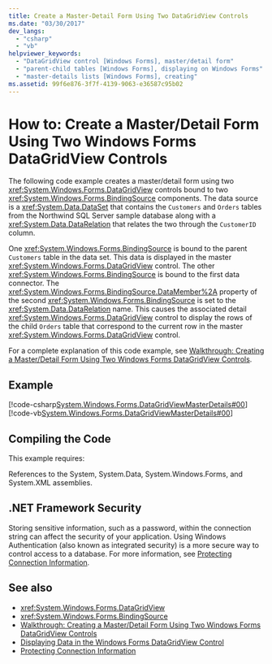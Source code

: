 ```yaml
---
title: Create a Master-Detail Form Using Two DataGridView Controls
ms.date: "03/30/2017"
dev_langs: 
  - "csharp"
  - "vb"
helpviewer_keywords: 
  - "DataGridView control [Windows Forms], master/detail form"
  - "parent-child tables [Windows Forms], displaying on Windows Forms"
  - "master-details lists [Windows Forms], creating"
ms.assetid: 99f6e876-3f7f-4139-9063-e36587c95b02
---
```

# How to: Create a Master/Detail Form Using Two Windows Forms DataGridView Controls

The following code example creates a master/detail form using two <xref:System.Windows.Forms.DataGridView> controls bound to two <xref:System.Windows.Forms.BindingSource> components. The data source is a <xref:System.Data.DataSet> that contains the `Customers` and `Orders` tables from the Northwind SQL Server sample database along with a <xref:System.Data.DataRelation> that relates the two through the `CustomerID` column.  
  
 One <xref:System.Windows.Forms.BindingSource> is bound to the parent `Customers` table in the data set. This data is displayed in the master <xref:System.Windows.Forms.DataGridView> control. The other <xref:System.Windows.Forms.BindingSource> is bound to the first data connector. The <xref:System.Windows.Forms.BindingSource.DataMember%2A> property of the second <xref:System.Windows.Forms.BindingSource> is set to the <xref:System.Data.DataRelation> name. This causes the associated detail <xref:System.Windows.Forms.DataGridView> control to display the rows of the child `Orders` table that correspond to the current row in the master <xref:System.Windows.Forms.DataGridView> control.  
  
 For a complete explanation of this code example, see [Walkthrough: Creating a Master/Detail Form Using Two Windows Forms DataGridView Controls](creating-a-master-detail-form-using-two-datagridviews.md).  
  
## Example  

 [!code-csharp[System.Windows.Forms.DataGridViewMasterDetails#00](~/samples/snippets/csharp/VS_Snippets_Winforms/System.Windows.Forms.DataGridViewMasterDetails/CS/masterdetails.cs#00)]
 [!code-vb[System.Windows.Forms.DataGridViewMasterDetails#00](~/samples/snippets/visualbasic/VS_Snippets_Winforms/System.Windows.Forms.DataGridViewMasterDetails/VB/masterdetails.vb#00)]  
  
## Compiling the Code  

 This example requires:  
  
 References to the System, System.Data, System.Windows.Forms, and System.XML assemblies.  
  
## .NET Framework Security  

 Storing sensitive information, such as a password, within the connection string can affect the security of your application. Using Windows Authentication (also known as integrated security) is a more secure way to control access to a database. For more information, see [Protecting Connection Information](/dotnet/framework/data/adonet/protecting-connection-information).  
  
## See also

- <xref:System.Windows.Forms.DataGridView>
- <xref:System.Windows.Forms.BindingSource>
- [Walkthrough: Creating a Master/Detail Form Using Two Windows Forms DataGridView Controls](creating-a-master-detail-form-using-two-datagridviews.md)
- [Displaying Data in the Windows Forms DataGridView Control](displaying-data-in-the-windows-forms-datagridview-control.md)
- [Protecting Connection Information](/dotnet/framework/data/adonet/protecting-connection-information)
